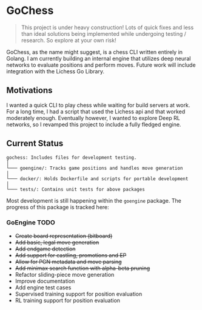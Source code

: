 # GoChess

> This project is under heavy construction! Lots of quick fixes and less than 
ideal solutions being implemented while undergoing testing / research.
So explore at your own risk!

GoChess, as the name might suggest, is a chess CLI written entirely in Golang. I am currently building an internal engine that utilizes deep neural networks to evaluate positions and perform moves. Future work will include integration with the Lichess Go Library.

## Motivations
I wanted a quick CLI to play chess while waiting for build servers at work. For a long time, I had a script that used the Lichess api and that worked
moderately enough. Eventually however, I wanted to explore Deep RL networks, so I revamped this project to include a fully fledged engine.

## Current Status
```
gochess: Includes files for development testing.
│
└─── goengine/: Tracks game positions and handles move generation
│   
└─── docker/: Holds Dockerfile and scripts for portable development
│   
└─── tests/: Contains unit tests for above packages
```

Most development is still happening within the `goengine` package. The progress
of this package is tracked here:

### GoEngine TODO
- ~~Create board representation (bitboard)~~
- ~~Add basic, legal move generation~~
- ~~Add endgame detection~~
- ~~Add support for castling, promotions and EP~~
- ~~Allow for PGN metadata and move parsing~~
- ~~Add minimax search function with alpha-beta pruning~~
- Refactor sliding-piece move generation
- Improve documentation
- Add engine test cases
- Supervised training support for position evaluation
- RL training support for position evaluation
